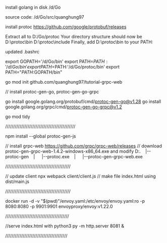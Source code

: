install golang in disk /d/Go

source code: /d/Go/src/quanghung97

install protoc https://github.com/google/protobuf/releases

Extract all to D:/Go/protoc 
Your directory structure should now be
D:\protoc\bin 
D:\protoc\include
Finally, add D:\protoc\bin to your PATH:


updated .bashrc

export GOPATH='/d/Go/bin'
export PATH=$PATH:'/d/Go/bin'
export PATH=$PATH:'/d/Go/protoc/bin'
export PATH="$PATH:$GOPATH/bin"

go mod init github.com/quanghung97/tutorial-grpc-web

// install protoc-gen-go, protoc-gen-go-grpc

go install google.golang.org/protobuf/cmd/protoc-gen-go@v1.28
go install google.golang.org/grpc/cmd/protoc-gen-go-grpc@v1.2

go mod tidy

////////////////////////////////////////////

npm install --global protoc-gen-js

// install grpc-web https://github.com/grpc/grpc-web/releases
// download protoc-gen-grpc-web-1.4.2-windows-x86_64.exe and modify
D:.
  |--protoc-gen
  |    |--protoc.exe
  |    |--protoc-gen-grpc-web.exe


/////////////////////////////////////////

// update client
npx webpack client/client.js
// make file index.html using dist/main.js


/////////////////////////////////////////

docker run -d -v "$(pwd)"/envoy.yaml:/etc/envoy/envoy.yaml:ro -p 8080:8080 -p 9901:9901 envoyproxy/envoy:v1.22.0

////////////////////////////////////////

//serve index.html with python3
py -m http.server 8081 &

///////////////////////////////////////


